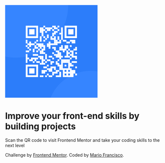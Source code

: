 <html lang="en">
<head>
  <meta charset="UTF-8">
  <meta name="viewport" content="width=device-width, initial-scale=1.0"> <!-- displays site properly based on user's device -->
  <link rel="stylesheet" href="./assets/css/style.css">
  <link rel="icon" type="image/png" sizes="32x32" href="./images/favicon-32x32.png">
  <link rel="preconnect" href="https://fonts.googleapis.com">
  <link rel="preconnect" href="https://fonts.gstatic.com" crossorigin>
 <link href="https://fonts.googleapis.com/css2?family=Outfit&display=swap" rel="stylesheet">

</head>
<body>
  <div class="card">
    <img src="../assets/images/image-qr-code.png" width=300 height=300>
    <h1>Improve your front-end skills by building projects</h1>
    <p>Scan the QR code to visit Frontend Mentor and take your coding skills to the next level</p>
  </div>
  <footer>
   <div class="attribution">
    Challenge by <a href="https://www.frontendmentor.io?ref=challenge" target="_blank">Frontend Mentor</a>. 
    Coded by <a href="https://github.com/happymalyo">Mario Francisco</a>.
   </div>
  </footer>
</body>
</html>
